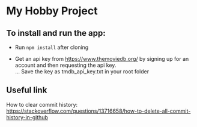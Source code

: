 # My Hobby Project

## To install and run the app:

* Run <code>npm install</code> after cloning

* Get an api key from https://www.themoviedb.org/ by signing up for an account and then requesting the api key.\
... Save the key as tmdb_api_key.txt in your root folder

## Useful link

How to clear commit history:\
https://stackoverflow.com/questions/13716658/how-to-delete-all-commit-history-in-github
